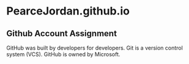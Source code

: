 # PearceJordan.github.io
## Github Account Assignment
GitHub was built by developers for developers.
Git is a version control system (VCS).
GitHub is owned by Microsoft. 